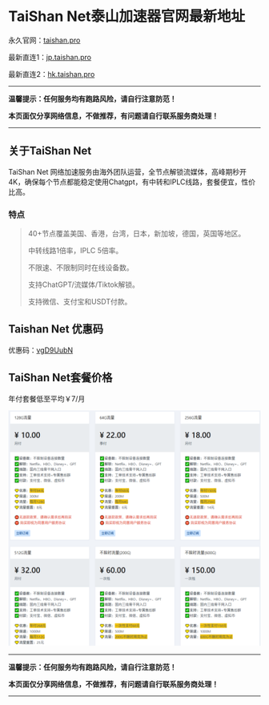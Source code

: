 # TaiShan Net泰山加速器官网最新地址

永久官网：[taishan.pro](https://hk.taishan.pro/#/register?code=oYioXAAj)

最新直连1：[jp.taishan.pro](https://jp.taishan.pro/#/register?code=oYioXAAj)

最新直连2：[hk.taishan.pro](https://hk.taishan.pro/#/register?code=oYioXAAj)

---

**温馨提示：任何服务均有跑路风险，请自行注意防范！**

**本页面仅分享网络信息，不做推荐，有问题请自行联系服务商处理！**

---

## 关于TaiShan Net

TaiShan Net 网络加速服务由海外团队运营，全节点解锁流媒体，高峰期秒开4K，确保每个节点都能稳定使用Chatgpt，有中转和IPLC线路，套餐便宜，性价比高。

### 特点

>40+节点覆盖美国、香港，台湾，日本，新加坡，德国，英国等地区。
>
>中转线路1倍率，IPLC 5倍率。
>
>不限速、不限制同时在线设备数。
>
>支持ChatGPT/流媒体/Tiktok解锁。
>
>支持微信、支付宝和USDT付款。

## Taishan Net 优惠码

优惠码：[vgD9UubN](https://jp.taishan.pro/#/register?code=oYioXAAj)

## TaiShan Net套餐价格

年付套餐低至平均￥7/月

[![泰山加速器套餐价格](taishan_20250822_173337.png)](https://jp.taishan.pro/#/register?code=oYioXAAj)

---

**温馨提示：任何服务均有跑路风险，请自行注意防范！**

**本页面仅分享网络信息，不做推荐，有问题请自行联系服务商处理！**

---
